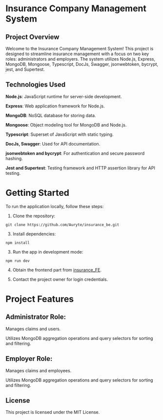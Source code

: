 # **Insurance Company Management System**

## **Project Overview**

Welcome to the Insurance Company Management System! This project is designed to streamline insurance management with a focus on two key roles: administrators and employers. The system utilizes Node.js, Express, MongoDB, Mongoose, Typescript, DocJs, Swagger, jsonwebtoken, bycrypt, jest, and Supertest.

## **Technologies Used**
**Node.js**: JavaScript runtime for server-side development.  

**Express**: Web application framework for Node.js.  

**MongoDB**: NoSQL database for storing data.  

**Mongoose**: Object modeling tool for MongoDB and Node.js.  

**Typescript**: Superset of JavaScript with static typing.  

**DocJs, Swagger**: Used for API documentation.  

**jsonwebtoken and bycrypt**: For authentication and secure password hashing.  

**Jest and Supertest**: Testing framework and HTTP assertion library for API testing.  


# **Getting Started**

To run the application locally, follow these steps:

1. Clone the repository:

```console
git clone https://github.com/Auryte/insurance_be.git
```

3. Install dependencies:

```console
npm install
```

3. Run the app in development mode:

```console
npm run dev
```
4. Obtain the frontend part from [insurance_FE](https://github.com/Auryte/insurance_FE).

5. Contact the project owner for login credentials.

# **Project Features**

## **Administrator Role:**

Manages claims and users.  

Utilizes MongoDB aggregation operations and query selectors for sorting and filtering.

## **Employer Role:**

Manages claims and employees.  

Utilizes MongoDB aggregation operations and query selectors for sorting and filtering.


## **License**

This project is licensed under the MIT License.
